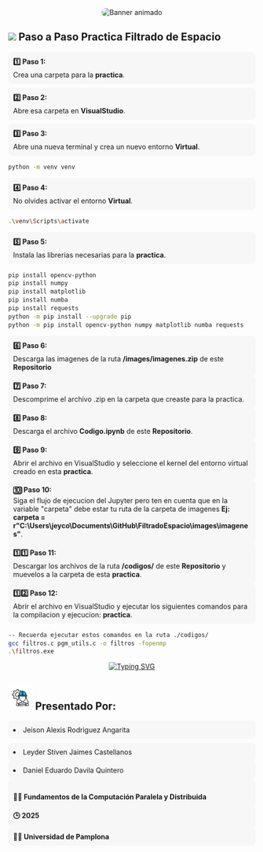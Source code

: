 <div align="center">
  <img 
    src="https://raw.githubusercontent.com/JeisonAlexis/FiltradoEspacio/main/assets/filtroespacial.svg"
    alt="Banner animado"
    style="width: 50%; max-width: 350px; height: auto; border-radius: 10px;" />
</div>

## <picture><img src = "https://github.com/7oSkaaa/7oSkaaa/blob/main/Images/about_me.gif?raw=true" width = 50px></picture> Paso a Paso Practica Filtrado de Espacio


<div style="padding:10px;border-radius:8px;margin-bottom:8px;background:#f7f7f7;">
      <strong>1️⃣ Paso 1:</strong>
      <p style="margin:.25rem 0 0 0;">Crea una carpeta para la <strong>practica</strong>.</p>
</div>

<div style="padding:10px;border-radius:8px;margin-bottom:8px;background:#f7f7f7;">
      <strong>2️⃣ Paso 2:</strong>
      <p style="margin:.25rem 0 0 0;">Abre esa carpeta en <strong>VisualStudio</strong>.</p>
</div>

<div style="padding:10px;border-radius:8px;margin-bottom:8px;background:#f7f7f7;">
      <strong>3️⃣ Paso 3:</strong>
      <p style="margin:.25rem 0 0 0;">Abre una nueva terminal y crea un nuevo entorno <strong>Virtual</strong>.</p>
</div>

```bash
python -m venv venv   
```

<div style="padding:10px;border-radius:8px;margin-bottom:8px;background:#f7f7f7;">
      <strong>4️⃣ Paso 4:</strong>
      <p style="margin:.25rem 0 0 0;">No olvides activar el entorno <strong>Virtual</strong>.</p>
</div>

```bash
.\venv\Scripts\activate     
```

<div style="padding:10px;border-radius:8px;margin-bottom:8px;background:#f7f7f7;">
      <strong>5️⃣ Paso 5:</strong>
      <p style="margin:.25rem 0 0 0;">Instala las librerias necesarias para la <strong>practica</strong>.</p>
</div>

```bash
pip install opencv-python
pip install numpy
pip install matplotlib
pip install numba
pip install requests
python -m pip install --upgrade pip
python -m pip install opencv-python numpy matplotlib numba requests
```

<div style="padding:10px;border-radius:8px;background:#f7f7f7;">
      <strong>6️⃣ Paso 6:</strong>
      <p style="margin:.25rem 0 0 0;">Descarga las imagenes de la ruta <strong>/images/imagenes.zip</strong> de este <strong>Repositorio</strong></p>
</div>

<div style="padding:10px;border-radius:8px;background:#f7f7f7;">
      <strong>7️⃣ Paso 7:</strong>
      <p style="margin:.25rem 0 0 0;">Descomprime el archivo .zip en la carpeta que creaste para la practica.</p>
</div>

<div style="padding:10px;border-radius:8px;background:#f7f7f7;">
      <strong>8️⃣ Paso 8:</strong>
      <p style="margin:.25rem 0 0 0;">Descarga el archivo <strong>Codigo.ipynb</strong> de este <strong>Repositorio</strong>.</p>
</div>

<div style="padding:10px;border-radius:8px;background:#f7f7f7;">
      <strong>9️⃣ Paso 9:</strong>
      <p style="margin:.25rem 0 0 0;">Abrir el archivo en VisualStudio y seleccione el kernel del entorno virtual creado en esta <strong>practica</strong>.</p>
</div>

<div style="padding:10px;border-radius:8px;background:#f7f7f7;">
      <strong>🔟 Paso 10:</strong>
      <p style="margin:.25rem 0 0 0;">Siga el flujo de ejecucion del Jupyter pero ten en cuenta que en la variable "carpeta" debe estar tu ruta de la carpeta de imagenes <strong>Ej: carpeta = r"C:\Users\jeyco\Documents\GitHub\FiltradoEspacio\images\imagenes"</strong>.</p>
</div>

<div style="padding:10px;border-radius:8px;background:#f7f7f7;">
      <strong>1️⃣1️⃣ Paso 11:</strong>
      <p style="margin:.25rem 0 0 0;">Descargar los archivos de la ruta <strong>/codigos/</strong> de este <strong>Repositorio</strong> y muevelos a la carpeta de esta <strong>practica</strong>.</p>
</div>

<div style="padding:10px;border-radius:8px;background:#f7f7f7;">
      <strong>1️⃣2️⃣ Paso 12:</strong>
      <p style="margin:.25rem 0 0 0;">Abrir el archivo en VisualStudio y ejecutar los siguientes comandos para la compilacion y ejecucion: <strong>practica</strong>.</p>
</div>


```bash
-- Recuerda ejecutar estos comandos en la ruta ./codigos/
gcc filtros.c pgm_utils.c -o filtros -fopenmp
.\filtros.exe
```

<p align="center">
  <a href="https://git.io/typing-svg">
    <img src="https://readme-typing-svg.herokuapp.com?font=Bitcount+Grid+Single&weight=500&duration=3000&pause=1000&color=F5FF29&background=000000&center=true&vCenter=true&width=451&lines=Filtrado+en+espacio;Transformaciones+de+suavizado;Promedio+del+entorno+de+la+vecindad;Filtros+no+lineales;Filtrado+espacial+paso+alto" alt="Typing SVG" />
  </a>
</p>


## <picture><img src = "https://raw.githubusercontent.com/JeisonAlexis/FiltradoEspacio/main/assets/equipo.gif" width = 50px></picture> Presentado Por:

<div style="padding:10px;border-radius:8px;margin-bottom:8px;background:#f7f7f7;">
      <li>Jeison Alexis Rodriguez Angarita</li>
</div>

<div style="padding:10px;border-radius:8px;background:#f7f7f7;">
      <li>Leyder Stiven Jaimes Castellanos</li>
</div>

<div style="padding:10px;border-radius:8px;background:#f7f7f7;">
      <li>Daniel Eduardo Davila Quintero</li>
</div>

<div style="padding:10px;border-radius:8px;background:#f7f7f7;">
      <br>
      <strong>👨‍💻 Fundamentos de la Computación Paralela y Distribuida</strong>
</div>

<div style="padding:10px;border-radius:8px;background:#f7f7f7;">
      <strong>🕒 2025</strong>
</div>

<div style="padding:10px;border-radius:8px;background:#f7f7f7;">
      <strong>👨‍🎓 Universidad de Pamplona</strong>
</div>



